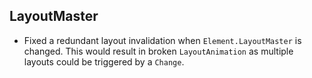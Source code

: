 ## LayoutMaster
- Fixed a redundant layout invalidation when `Element.LayoutMaster` is changed. This would result in broken `LayoutAnimation` as multiple layouts could be triggered by a `Change`.